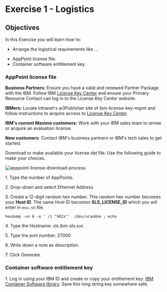 # Exercise 1 - Logistics

## Objectives

In this Exercise you will learn how to:

* Arrange the logistical requirements like ...

- AppPoint license file.
- Container software entitlement key.

### AppPoint license file

**Business Partners:** Ensure you have a valid and renewed Partner Package with the IBM. Follow IBM [License Key Center](https://www.ibm.com/support/pages/ibm-support-licensing-start-page) and ensure your Primary Resource Contact can log in to the License Key Center website. 

**IBMers:** Locate Intranet's w3Publisher site of ibm-license-key-mgmt and follow instructions to acquire access to [License Key Center](https://www.ibm.com/support/pages/ibm-support-licensing-start-page).

**IBM's current Maximo customers:** Work with your IBM sales team to renew or acquire an evaluation license.

**New customers**: Contact IBM's business partners or IBM's tech sales to get started.

Download or make available your license.dat file. Use the following guide to make your choices.

![apppoint-license-download-process](/img/ocp_8.9/apppoint-license-download-process.png)

1\. Type the number of AppPoints.

2\. Drop-down and select Ethernet Address

3\. Create a 12-digit random hex number. This random hex number becomes your **Host ID**. The same Host ID becomes **SLS_LICENSE_ID** which you will enter in `env.sh` file.

```shell
hexdump -vn 6 -e ' /1 "%02x"'  /dev/urandom ; echo
```

4\. Type the Hostname: sls.ibm-sls.svc

5\. Type the port number: 27000

6\. Write down a note as description.

7\. Click Generate.


### Container software entitlement key

1\. Log in using your IBM ID and create or copy your entitlement key: [IBM Container Software library](https://myibm.ibm.com/products-services/containerlibrary). Save this long string key somewhere safe.